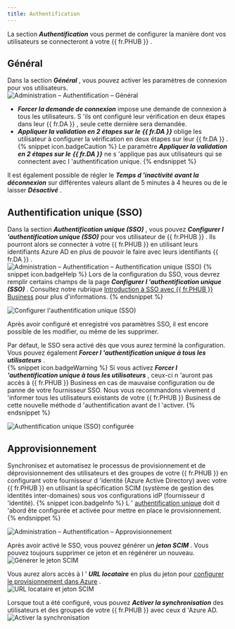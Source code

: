 ```yaml
---
title: Authentification
---
```

La section ***Authentification*** vous permet de configurer la manière dont vos utilisateurs se connecteront à votre {{ fr.PHUB }} . 

## Général 

Dans la section ***Général*** , vous pouvez activer les paramètres de connexion pour vos utilisateurs.  
![Administration – Authentification – Général](/img/fr/hub/Hub2157.png) 

* ***Forcer la demande de connexion*** impose une demande de connexion à tous les utilisateurs. S 'ils ont configuré leur vérification en deux étapes dans leur {{ fr.DA }} , seule cette dernière sera demandée. 
* ***Appliquer la validation en 2 étapes sur le*** ***{{ fr.DA }}*** oblige les utilisateur à configurer la vérification en deux étapes sur leur {{ fr.DA }} . 
{% snippet icon.badgeCaution %} 
Le paramètre ***Appliquer la validation en 2 étapes sur le*** ***{{ fr.DA }}*** ne s 'applique pas aux utilisateurs qui se connectent avec l 'authentification unique. 
{% endsnippet %}
 
Il est également possible de régler le ***Temps d 'inactivité avant la déconnexion*** sur différentes valeurs allant de 5 minutes à 4 heures ou de le laisser ***Désactivé*** . 

## Authentification unique (SSO) 

Dans la section ***Authentification unique (SSO)*** , vous pouvez ***Configurer l 'authentification unique (SSO)*** pour vos utilisateur de {{ fr.PHUB }} . Ils pourront alors se connecter à votre {{ fr.PHUB }} en utilisant leurs identifiants Azure AD en plus de pouvoir le faire avec leurs identifiants {{ fr.DA }} .  
![Administration – Authentification – Authentification unique (SSO)](/img/fr/hub/Hub2158.png) 
{% snippet icon.badgeHelp %} 
Lors de la configuration du SSO, vous devrez remplir certains champs de la page ***Configurer l 'authentification unique (SSO)*** . Consultez notre rubrique [Introduction à SSO avec {{ fr.PHUB }} Business](/fr/hub/getting-started/get-started-sso-hub-business/) pour plus d'informations. 
{% endsnippet %}
 
![Configurer l'authentification unique (SSO)](/img/fr/hub/Hub2159.png) 

Après avoir configuré et enregistré vos paramètres SSO, il est encore possible de les modifier, ou même de les supprimer.  

Par défaut, le SSO sera activé dès que vous aurez terminé la configuration. Vous pouvez également ***Forcer l 'authentification unique à tous les utilisateurs*** .  
{% snippet icon.badgeWarning %} 
Si vous activez ***Forcer l 'authentification unique à tous les utilisateurs*** , ceux-ci n 'auront pas accès à {{ fr.PHUB }} Business en cas de mauvaise configuration ou de panne de votre fournisseur SSO. Nous vous recommandons vivement d 'informer tous les utilisateurs existants de votre {{ fr.PHUB }} Business de cette nouvelle méthode d 'authentification avant de l 'activer. 
{% endsnippet %}
 
![Authentification unique (SSO) configurée](/img/fr/hub/Hub2160.png) 

## Approvisionnement 

Synchronisez et automatisez le processus de provisionnement et de déprovisionnement des utilisateurs et des groupes de votre {{ fr.PHUB }} en configurant votre fournisseur d 'identité (Azure Active Directory) avec votre {{ fr.PHUB }} en utilisant la spécification SCIM (système de gestion des identités inter-domaines) sous vos configurations idP (fournisseur d 'identité). 
{% snippet icon.badgeInfo %} 
L ' [authentification unique](#authentification-unique-sso) doit d 'abord ête configurée et activée pour mettre en place le provisionnement. 
{% endsnippet %}
 
![Administration – Authentification – Approvisionnement](/img/fr/hub/Hub2161.png) 

Après avoir activé le SSO, vous pouvez générer un ***jeton SCIM*** . Vous pouvez toujours supprimer ce jeton et en régénérer un nouveau.  
![Générer le jeton SCIM](/img/fr/hub/Hub2162.png) 

Vous aurez alors accès à l ' ***URL locataire*** en plus du jeton pour [configurer le provisionnement dans Azure](/fr/hub/getting-started/get-started-sso-hub-business/configure-sso-authentication-microsoft-azure/) .  
![URL locataire et jeton SCIM](/img/fr/hub/Hub2163.png) 

Lorsque tout a été configuré, vous pouvez ***Activer la synchronisation*** des utilisateurs et des groupes de votre {{ fr.PHUB }}    avec ceux d 'Azure AD.  
![Activer la synchronisation](/img/fr/hub/Hub2164.png) 

